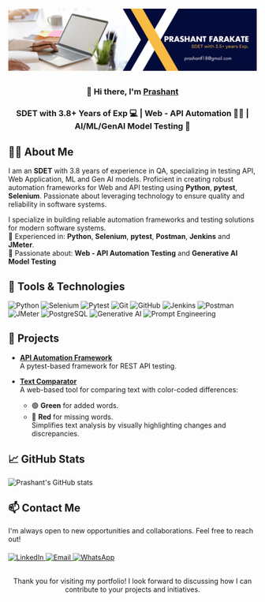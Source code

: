 [![Banner](https://github.com/prashantFarakate/PrashantFarakate/blob/main/Prashant_Banner.png)](https://www.linkedin.com/in/prashant-farakate-91a162191/)

##
<h3 align="center">
  👋 Hi there, I'm <a href="https://www.linkedin.com/in/prashant-farakate-91a162191/" target="_blank">Prashant</a>
</h3>

<h3 align="center">
  SDET with 3.8+ Years of Exp 💻 | Web - API Automation 🧑‍💻 | AI/ML/GenAI Model Testing 🤖
</h3>

## 🧑‍💻 About Me
<p align="left">
  I am an <strong>SDET</strong> with 3.8 years of experience in QA, specializing in testing API, Web Application, ML and Gen AI models.  
  Proficient in creating robust automation frameworks for Web and API testing using <strong>Python</strong>, <strong>pytest</strong>, <strong>Selenium</strong>.  
  Passionate about leveraging technology to ensure quality and reliability in software systems.
</p>


I specialize in building reliable automation frameworks and testing solutions for modern software systems.  
🔹 Experienced in: **Python**, **Selenium**, **pytest**, **Postman**, **Jenkins** and **JMeter**.  
🔹 Passionate about: **Web - API Automation Testing** and **Generative AI Model Testing**

## 🔧 Tools & Technologies
![Python](https://img.shields.io/badge/-Python-3776AB?style=for-the-badge&logo=python&logoColor=white)
![Selenium](https://img.shields.io/badge/-Selenium-43B02A?style=for-the-badge&logo=selenium&logoColor=white)
![Pytest](https://img.shields.io/badge/-Pytest-0A9EDC?style=for-the-badge&logo=pytest&logoColor=white)
![Git](https://img.shields.io/badge/-Git-F05032?style=for-the-badge&logo=git&logoColor=white)
![GitHub](https://img.shields.io/badge/-GitHub-181717?style=for-the-badge&logo=github&logoColor=white)
![Jenkins](https://img.shields.io/badge/-Jenkins-D24939?style=for-the-badge&logo=jenkins&logoColor=white)
![Postman](https://img.shields.io/badge/-Postman-FF6C37?style=for-the-badge&logo=postman&logoColor=white)
![JMeter](https://img.shields.io/badge/-JMeter-D22128?style=for-the-badge&logo=apache-jmeter&logoColor=white)
![PostgreSQL](https://img.shields.io/badge/-PostgreSQL-336791?style=for-the-badge&logo=postgresql&logoColor=white)
![Generative AI](https://img.shields.io/badge/-Generative%20AI-4B0082?style=for-the-badge)
![Prompt Engineering](https://img.shields.io/badge/-Prompt%20Engineering-FF7F50?style=for-the-badge)



## 📂 Projects
- **[API Automation Framework](https://github.com/prashantFarakate/api-automation-framework-python)**  
  A pytest-based framework for REST API testing.

- **[Text Comparator](https://text-comparator.web.app/)**  
  A web-based tool for comparing text with color-coded differences:  
  - 🟢 **Green** for added words.  
  - 🔴 **Red** for missing words.  
  Simplifies text analysis by visually highlighting changes and discrepancies.


## 📈 GitHub Stats
![Prashant's GitHub stats](https://github-readme-stats.vercel.app/api?username=PrashantFarakate&show_icons=true&theme=radical)



## 📫 Contact Me  
I'm always open to new opportunities and collaborations. Feel free to reach out!  

<div align="left" style="margin-top: 20px;">
  <a href="https://www.linkedin.com/in/prashant-farakate-91a162191/">
    <img src="https://img.shields.io/badge/LinkedIn-Prashant_Farakate-blue?style=flat&logo=linkedin" alt="LinkedIn">
  </a>
  <a href="mailto:prashantf18@gmail.com">
    <img src="https://img.shields.io/badge/Email-prashantf18@gmail.com-red?style=flat&logo=gmail" alt="Email">
  </a>
  <a href="https://wa.me/+919130902721">
    <img src="https://img.shields.io/badge/WhatsApp-Message_Me-25D366?style=flat&logo=whatsapp&logoColor=white" alt="WhatsApp">
  </a>
</div>  

  <br>
  
  <p align="center">
    Thank you for visiting my portfolio! I look forward to discussing how I can contribute to your projects and initiatives.
  </p>



<!--
**prashantFarakate/PrashantFarakate** is a ✨ _special_ ✨ repository because its `README.md` (this file) appears on your GitHub profile.

Here are some ideas to get you started:

- 🔭 I’m currently working on ...
- 🌱 I’m currently learning ...
- 👯 I’m looking to collaborate on ...
- 🤔 I’m looking for help with ...
- 💬 Ask me about ...
- 📫 How to reach me: ...
- 😄 Pronouns: ...
- ⚡ Fun fact: ...
-->
